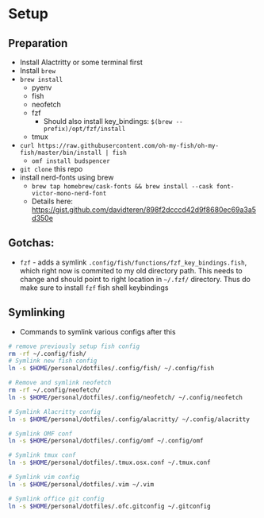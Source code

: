 # Setup

## Preparation
- Install Alactritty or some terminal first
- Install `brew`
- `brew install`
    - pyenv
    - fish
    - neofetch
    - fzf
        - Should also install key_bindings: `$(brew --prefix)/opt/fzf/install`
    - tmux
- `curl https://raw.githubusercontent.com/oh-my-fish/oh-my-fish/master/bin/install | fish`
    - `omf install budspencer`
- `git clone` this repo
- install nerd-fonts using brew
    - `brew tap homebrew/cask-fonts && brew install --cask font-victor-mono-nerd-font`
    - Details here: https://gist.github.com/davidteren/898f2dcccd42d9f8680ec69a3a5d350e

## Gotchas:

- `fzf` - adds a symlink `.config/fish/functions/fzf_key_bindings.fish`, 
  which right now is commited to my old directory path. This needs to change
  and should point to right location in `~/.fzf/` directory.
  Thus do make sure to install `fzf` fish shell keybindings

## Symlinking
- Commands to symlink various configs after this

```sh
# remove previously setup fish config
rm -rf ~/.config/fish/
# Symlink new fish config
ln -s $HOME/personal/dotfiles/.config/fish/ ~/.config/fish

# Remove and symlink neofetch
rm -rf ~/.config/neofetch/
ln -s $HOME/personal/dotfiles/.config/neofetch/ ~/.config/neofetch

# Symlink Alacritty config
ln -s $HOME/personal/dotfiles/.config/alacritty/ ~/.config/alacritty

# Symlink OMF conf
ln -s $HOME/personal/dotfiles/.config/omf ~/.config/omf

# Symlink tmux conf
ln -s $HOME/personal/dotfiles/.tmux.osx.conf ~/.tmux.conf

# Symlink vim config
ln -s $HOME/personal/dotfiles/.vim ~/.vim 

# Symlink office git config
ln -s $HOME/personal/dotfiles/.ofc.gitconfig ~/.gitconfig

```